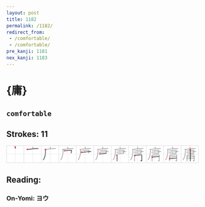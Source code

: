 ```yaml
---
layout: post
title: 1182
permalink: /1182/
redirect_from:
 - /comfortable/
 - /comfortable/
pre_kanji: 1181
nex_kanji: 1183
---
```


# {庸}

## `comfortable`

## Strokes: 11

<div class="stroke"><img src="../images/E5BAB8.png" /></div>

## Reading:

### On-Yomi: ヨウ
